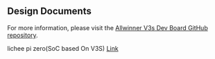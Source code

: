 ## Design Documents
For more information, please visit the [Allwinner V3s Dev Board GitHub repository](https://github.com/diyjack/Allwinner-V3s-Dev-Board).

lichee pi zero(SoC based On V3S) [Link](https://licheepizero.us/)


